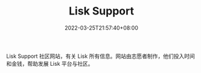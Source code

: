 ﻿---
weight: 
title: "Lisk Support"
description: "Lisk Support 社区网站，有关 Lisk 所有信息"
date: 2022-03-25T21:57:40+08:00
lastmod: 2022-03-25T16:45:40+08:00
draft: false
authors: ["Metabd"]
featuredImage: "lisk-support.jpg"
link: ""
tags: ["元宇宙社区","Lisk Support"]
categories: ["navigation"]
navigation: ["元宇宙社区"]
lightgallery: true
toc: true
pinned: false
recommend: false
recommend1: false
---
Lisk Support 社区网站，有关 Lisk 所有信息。网站由志愿者制作，他们投入时间和金钱，帮助发展 Lisk 平台与社区。
